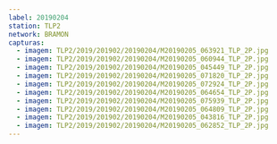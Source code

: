 ```yaml
---
label: 20190204
station: TLP2
network: BRAMON
capturas:
  - imagem: TLP2/2019/201902/20190204/M20190205_063921_TLP_2P.jpg
  - imagem: TLP2/2019/201902/20190204/M20190205_060944_TLP_2P.jpg
  - imagem: TLP2/2019/201902/20190204/M20190205_045449_TLP_2P.jpg
  - imagem: TLP2/2019/201902/20190204/M20190205_071820_TLP_2P.jpg
  - imagem: TLP2/2019/201902/20190204/M20190205_072924_TLP_2P.jpg
  - imagem: TLP2/2019/201902/20190204/M20190205_064654_TLP_2P.jpg
  - imagem: TLP2/2019/201902/20190204/M20190205_075939_TLP_2P.jpg
  - imagem: TLP2/2019/201902/20190204/M20190205_064809_TLP_2P.jpg
  - imagem: TLP2/2019/201902/20190204/M20190205_043816_TLP_2P.jpg
  - imagem: TLP2/2019/201902/20190204/M20190205_062852_TLP_2P.jpg
---
```

